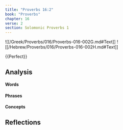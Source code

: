 ```yaml
---
title: "Proverbs 16:2"
book: "Proverbs"
chapter: 16
verse: 2
section: Solomonic Proverbs 1
---
```

![[/Greek/Proverbs/016/Proverbs-016-002G.md#Text]]
![[/Hebrew/Proverbs/016/Proverbs-016-002H.md#Text]]

{{Perfect}}

## Analysis

#### Words

#### Phrases

#### Concepts

## Reflections
